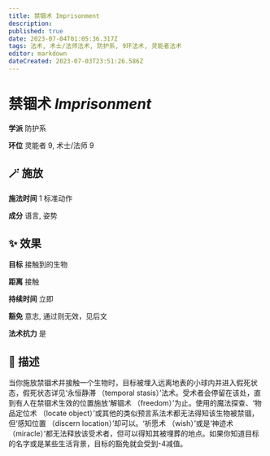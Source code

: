 ```yaml
---
title: 禁锢术 Imprisonment
description: 
published: true
date: 2023-07-04T01:05:36.317Z
tags: 法术, 术士/法师法术, 防护系, 9环法术, 灵能者法术
editor: markdown
dateCreated: 2023-07-03T23:51:26.586Z
---
```


# **禁锢术** *Imprisonment*

**学派** 防护系 

**环位** 灵能者 9, 术士/法师 9

## 🪄 施放

**施法时间** 1 标准动作

**成分** 语言, 姿势

## ✨ 效果 

**目标** 接触到的生物 

**距离** 接触  

**持续时间** 立即 

**豁免** 意志, 通过则无效，见后文

**法术抗力** 是

## 📖 描述

当你施放禁锢术并接触一个生物时，目标被埋入远离地表的小球内并进入假死状态，假死状态详见‘永恒静滞 （temporal stasis）’法术。受术者会停留在该处，直到有人在禁锢术生效的位置施放‘解锢术 （freedom）’为止。使用的魔法探查、‘物品定位术 （locate object）’或其他的类似预言系法术都无法得知该生物被禁锢，但‘感知位置 （discern location）’却可以。‘祈愿术 （wish）’或是‘神迹术 （miracle）’都无法释放该受术者，但可以得知其被埋葬的地点。如果你知道目标的名字或是某些生活背景，目标的豁免就会受到-4减值。
    